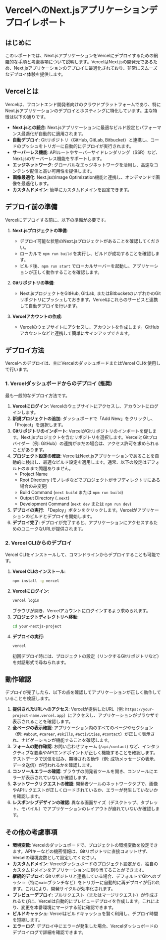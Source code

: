 # VercelへのNext.jsアプリケーションデプロイレポート

## はじめに

このレポートでは、Next.jsアプリケーションをVercelにデプロイするための網羅的な手順と考慮事項について説明します。VercelはNext.jsの開発元であるため、Next.jsアプリケーションのデプロイに最適化されており、非常にスムーズなデプロイ体験を提供します。

## Vercelとは

Vercelは、フロントエンド開発者向けのクラウドプラットフォームであり、特にNext.jsアプリケーションのデプロイとホスティングに特化しています。主な特徴は以下の通りです。

- **Next.jsとの統合**: Next.jsアプリケーションに最適なビルド設定とパフォーマンス最適化が自動的に適用されます。
- **自動デプロイ**: Gitリポジトリ（GitHub, GitLab, Bitbucket）と連携し、コードのプッシュをトリガーに自動的にデプロイが実行されます。
- **サーバーレス機能**: APIルートやサーバーサイドレンダリング（SSR）など、Next.jsのサーバーレス機能をサポートします。
- **エッジネットワーク**: グローバルなエッジネットワークを活用し、高速なコンテンツ配信と高い可用性を提供します。
- **画像最適化**: Next.jsのImage Optimization機能と連携し、オンデマンドで画像を最適化します。
- **カスタムドメイン**: 簡単にカスタムドメインを設定できます。

## デプロイ前の準備

Vercelにデプロイする前に、以下の準備が必要です。

1.  **Next.jsプロジェクトの準備**:
    - デプロイ可能な状態のNext.jsプロジェクトがあることを確認してください。
    - ローカルで `npm run build` を実行し、ビルドが成功することを確認します。
    - ビルド後、`npm run start` でローカルサーバーを起動し、アプリケーションが正しく動作することを確認します。

2.  **Gitリポジトリの準備**:
    - Next.jsプロジェクトをGitHub, GitLab, またはBitbucketのいずれかのGitリポジトリにプッシュしておきます。Vercelはこれらのサービスと連携して自動デプロイを行います。

3.  **Vercelアカウントの作成**:
    - Vercelのウェブサイトにアクセスし、アカウントを作成します。GitHubアカウントなどと連携して簡単にサインアップできます。

## デプロイ方法

Vercelへのデプロイは、主にVercelのダッシュボードまたはVercel CLIを使用して行います。

### 1. Vercelダッシュボードからのデプロイ (推奨)

最も一般的なデプロイ方法です。

1.  **Vercelにログイン**: Vercelのウェブサイトにアクセスし、アカウントにログインします。
2.  **新規プロジェクトの追加**: ダッシュボードで「Add New」をクリックし、「Project」を選択します。
3.  **Gitリポジトリのインポート**: VercelがGitリポジトリのインポートを促します。Next.jsプロジェクトを含むリポジトリを選択します。VercelとGitプロバイダー（例: GitHub）の連携がまだの場合は、アクセス許可を求められることがあります。
4.  **プロジェクト設定の確認**: VercelはNext.jsアプリケーションであることを自動的に検出し、最適なビルド設定を適用します。通常、以下の設定はデフォルトのままで問題ありません。
    - Project Name
    - Root Directory (モノレポなどでプロジェクトがサブディレクトリにある場合のみ変更)
    - Build Command (`next build` または `npm run build`)
    - Output Directory (`.next`)
    - Development Command (`next dev` または `npm run dev`)
5.  **デプロイの実行**: 「Deploy」ボタンをクリックします。Vercelがアプリケーションのビルドとデプロイを開始します。
6.  **デプロイ完了**: デプロイが完了すると、アプリケーションにアクセスするためのユニークなURLが提供されます。

### 2. Vercel CLIからのデプロイ

Vercel CLIをインストールして、コマンドラインからデプロイすることも可能です。

1.  **Vercel CLIのインストール**:
    ```bash
    npm install -g vercel
    ```
2.  **Vercelにログイン**:
    ```bash
    vercel login
    ```
    ブラウザが開き、Vercelアカウントにログインするよう求められます。
3.  **プロジェクトディレクトリへ移動**:
    ```bash
    cd your-nextjs-project
    ```
4.  **デプロイの実行**:
    ```bash
    vercel
    ```
    初回デプロイ時には、プロジェクトの設定（リンクするGitリポジトリなど）を対話形式で尋ねられます。

## 動作確認

デプロイが完了したら、以下の点を確認してアプリケーションが正しく動作していることを検証します。

1.  **提供されたURLへのアクセス**: Vercelが提供したURL（例: `https://your-project-name.vercel.app`）にアクセスし、アプリケーションがブラウザで表示されることを確認します。
2.  **全ページの表示確認**: アプリケーション内のすべてのページやセクション（例: `#about`, `#career`, `#skills`, `#activities`, `#contact`）が正しく表示され、ナビゲーションが機能することを確認します。
3.  **フォームの動作確認**: お問い合わせフォーム (`/api/contact`) など、インタラクティブな要素やAPIエンドポイントが正しく機能することを確認します。テストデータで送信を試み、期待される動作（例: 成功メッセージの表示、データ送信）が行われるかを確認します。
4.  **コンソールエラーの確認**: ブラウザの開発者ツールを開き、コンソールにエラーが表示されていないか確認します。
5.  **ネットワークリクエストの確認**: 開発者ツールのネットワークタブで、画像やAPIリクエストが正しくロードされているか、エラーが発生していないかを確認します。
6.  **レスポンシブデザインの確認**: 異なる画面サイズ（デスクトップ、タブレット、モバイル）でアプリケーションのレイアウトが崩れていないか確認します。

## その他の考慮事項

- **環境変数**: Vercelのダッシュボードで、プロジェクトの環境変数を設定できます。APIキーなどの機密情報は、Gitリポジトリに直接コミットせず、Vercelの環境変数として設定してください。
- **カスタムドメイン**: Vercelダッシュボードのプロジェクト設定から、独自のカスタムドメインをアプリケーションに割り当てることができます。
- **継続的デプロイ**: Gitリポジトリと連携している場合、デフォルトでGitへのプッシュ（特に`main`ブランチなど）をトリガーに自動的に再デプロイが行われます。これにより、開発サイクルが効率化されます。
- **プレビューデプロイ**: プルリクエスト（またはマージリクエスト）が作成されるたびに、Vercelは自動的にプレビューデプロイを作成します。これにより、変更を本番環境にマージする前に確認できます。
- **ビルドキャッシュ**: Vercelはビルドキャッシュを賢く利用し、デプロイ時間を短縮します。
- **エラーログ**: デプロイ中にエラーが発生した場合、Vercelダッシュボードのデプロイログで詳細を確認できます。
